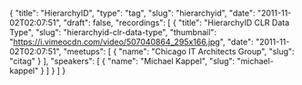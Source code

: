 {
  "title": "HierarchyID",
  "type": "tag",
  "slug": "hierarchyid",
  "date": "2011-11-02T02:07:51",
  "draft": false,
  "recordings": [
    {
      "title": "HierarchyID CLR Data Type",
      "slug": "hierarchyid-clr-data-type",
      "thumbnail": "https://i.vimeocdn.com/video/507040864_295x166.jpg",
      "date": "2011-11-02T02:07:51",
      "meetups": [
        {
          "name": "Chicago IT Architects Group",
          "slug": "citag"
        }
      ],
      "speakers": [
        {
          "name": "Michael Kappel",
          "slug": "michael-kappel"
        }
      ]
    }
  ]
}